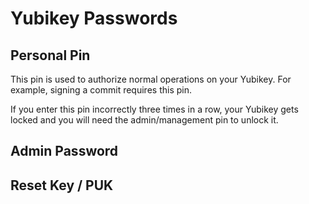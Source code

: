 # Yubikey Passwords

## Personal Pin
This pin is used to authorize normal operations on your Yubikey. For example, signing a commit requires this pin.

If you enter this pin incorrectly three times in a row, your Yubikey gets locked and you will need the admin/management pin to unlock it.

## Admin Password


## Reset Key / PUK